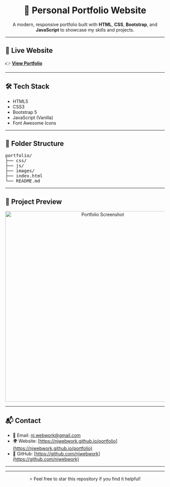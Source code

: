 <h1 align="center">💼 Personal Portfolio Website</h1>

<p align="center">
  A modern, responsive portfolio built with <strong>HTML</strong>, <strong>CSS</strong>, <strong>Bootstrap</strong>, and <strong>JavaScript</strong> to showcase my skills and projects.
</p>

---

## 🔗 Live Website

👉 **[View Portfolio](https://njwebwork.github.io/portfolio)**

---

## 🛠️ Tech Stack

- HTML5
- CSS3
- Bootstrap 5
- JavaScript (Vanilla)
- Font Awesome Icons

---

## 📁 Folder Structure
<pre>
portfolio/
├── css/
├── js/
├── images/
├── index.html
└── README.md
</pre>

---

## 📸 Project Preview

<p align="center">
  <img src="https://njwebwork.github.io/portfolio/images/project-images/portfolio.png" alt="Portfolio Screenshot" width="600"/>
</p>

---

## 📬 Contact

- 📧 Email: nj.webwork@gmail.com  
- 🌍 Website: [https://njwebwork.github.io/portfolio](https://njwebwork.github.io/portfolio)  
- 💼 GitHub: [https://github.com/njwebwork](https://github.com/njwebwork)

---

---

<p align="center">
  ⭐️ Feel free to star this repository if you find it helpful!
</p>

